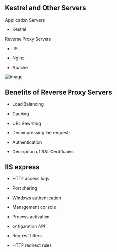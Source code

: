 ## Kestrel and Other Servers
Application Servers   
- Kestrel

Reverse Proxy Servers

- IIS

- Nginx   

- Apache



![image](https://user-images.githubusercontent.com/55676291/231259612-379c50db-1cec-44f8-b8fb-3a0566e94493.png)



## Benefits of Reverse Proxy Servers

- Load Balancing

- Caching

- URL Rewriting

- Decompressing the requests

- Authentication

- Decryption of SSL Certificates



## IIS express

- HTTP access logs

- Port sharing

- Windows authentication

- Management console

- Process activation

- onfiguration API

- Request filters

- HTTP redirect rules
